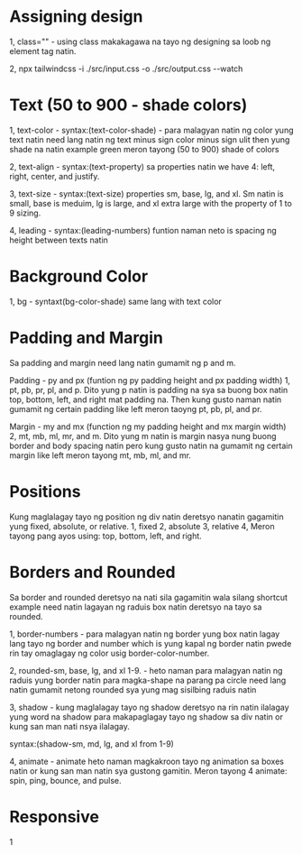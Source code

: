 # Assigning design
1, class="" - using class makakagawa na tayo ng designing sa loob ng element tag natin.

2, npx tailwindcss -i ./src/input.css -o ./src/output.css --watch

# Text (50 to 900 - shade colors)
1, text-color - syntax:(text-color-shade) - para malagyan natin ng color yung text natin need lang natin ng text minus sign color minus sign ulit then yung shade na natin example green meron tayong (50 to 900) shade of colors

2, text-align - syntax:(text-property) sa properties natin we have 4: left, right, center, and justify.

3, text-size - syntax:(text-size) properties 
sm, base, lg, and xl. Sm natin is small, base is meduim, lg is large, and xl extra large with the property of 1 to 9 sizing.

4, leading - syntax:(leading-numbers) funtion naman neto is spacing ng height between texts natin

# Background Color
1, bg - syntaxt(bg-color-shade) same lang with text color 

# Padding and Margin
Sa padding and margin need lang natin gumamit ng p and m.

Padding - py and px (funtion ng py padding height and px padding width)
1, pt, pb, pr, pl, and p. Dito yung p natin is padding na sya sa buong box natin top, bottom, left, and right mat padding na. Then kung gusto naman natin gumamit ng certain padding like left meron taoyng pt, pb, pl, and pr.

Margin - my and mx (function ng my padding height and mx margin width)
2, mt, mb, ml, mr, and m. Dito yung m natin is margin nasya nung buong border and body spacing natin pero kung gusto natin na gumamit ng certain margin like left meron tayong mt, mb, ml, and mr.

# Positions 
Kung maglalagay tayo ng position ng div natin deretsyo nanatin gagamitin yung fixed, absolute, or relative.
1, fixed 
2, absolute
3, relative
4, Meron tayong pang ayos using: top, bottom, left, and right.

# Borders and Rounded
Sa border and rounded deretsyo na nati sila gagamitin wala silang shortcut example need natin lagayan ng raduis box natin deretsyo na tayo sa rounded.

1, border-numbers - para malagyan natin ng border yung box natin lagay lang tayo ng border and number which is yung kapal ng border natin pwede rin tay omaglagay ng color usig border-color-number.

2, rounded-sm, base, lg, and xl 1-9. - heto naman para malagyan natin ng raduis yung border natin para magka-shape na parang pa circle need lang natin gumamit netong rounded sya yung mag sisilbing raduis natin

3, shadow - kung maglalagay tayo ng shadow deretsyo na rin natin ilalagay yung word na shadow para makapaglagay tayo ng shadow sa div natin or kung san man nati nsya ilalagay.

syntax:(shadow-sm, md, lg, and xl from 1-9)

4, animate - animate heto naman magkakroon tayo ng animation sa boxes natin or kung san man natin sya gustong gamitin.
Meron tayong 4 animate: spin, ping, bounce, and pulse.

# Responsive
1 
